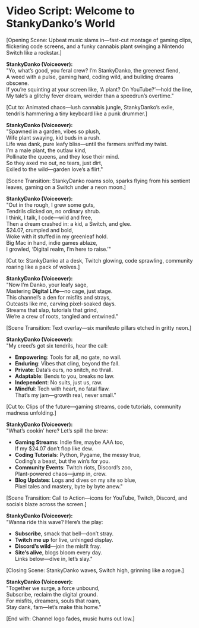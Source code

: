 # Video Script: Welcome to StankyDanko’s World

[Opening Scene: Upbeat music slams in—fast-cut montage of gaming clips, flickering code screens, and a funky cannabis plant swinging a Nintendo Switch like a rockstar.]

**StankyDanko (Voiceover):**  
"Yo, what’s good, you feral crew? I’m StankyDanko, the greenest fiend,  
A weed with a pulse, gaming hard, coding wild, and building dreams obscene.  
If you’re squinting at your screen like, ‘A plant? On YouTube?’—hold the line,  
My tale’s a glitchy fever dream, weirder than a speedrun’s overtime."

[Cut to: Animated chaos—lush cannabis jungle, StankyDanko’s exile, tendrils hammering a tiny keyboard like a punk drummer.]

**StankyDanko (Voiceover):**  
"Spawned in a garden, vibes so plush,  
Wife plant swaying, kid buds in a rush.  
Life was dank, pure leafy bliss—until the farmers sniffed my twist.  
I’m a male plant, the outlaw kind,  
Pollinate the queens, and they lose their mind.  
So they axed me out, no tears, just dirt,  
Exiled to the wild—garden love’s a flirt."

[Scene Transition: StankyDanko roams solo, sparks flying from his sentient leaves, gaming on a Switch under a neon moon.]

**StankyDanko (Voiceover):**  
"Out in the rough, I grew some guts,  
Tendrils clicked on, no ordinary shrub.  
I think, I talk, I code—wild and free,  
Then a dream crashed in: a kid, a Switch, and glee.  
$24.07, crumpled and bold,  
Woke with it stuffed in my greenleaf hold.  
Big Mac in hand, indie games ablaze,  
I growled, ‘Digital realm, I’m here to raise.’"

[Cut to: StankyDanko at a desk, Twitch glowing, code sprawling, community roaring like a pack of wolves.]

**StankyDanko (Voiceover):**  
"Now I’m Danko, your leafy sage,  
Mastering **Digital Life**—no cage, just stage.  
This channel’s a den for misfits and strays,  
Outcasts like me, carving pixel-soaked days.  
Streams that slap, tutorials that grind,  
We’re a crew of roots, tangled and entwined."

[Scene Transition: Text overlay—six manifesto pillars etched in gritty neon.]

**StankyDanko (Voiceover):**  
"My creed’s got six tendrils, hear the call:  
- **Empowering**: Tools for all, no gate, no wall.  
- **Enduring**: Vibes that cling, beyond the fall.  
- **Private**: Data’s ours, no snitch, no thrall.  
- **Adaptable**: Bends to you, breaks no law.  
- **Independent**: No suits, just us, raw.  
- **Mindful**: Tech with heart, no fatal flaw.  
That’s my jam—growth real, never small."

[Cut to: Clips of the future—gaming streams, code tutorials, community madness unfolding.]

**StankyDanko (Voiceover):**  
"What’s cookin’ here? Let’s spill the brew:  
- **Gaming Streams**: Indie fire, maybe AAA too,  
  If my $24.07 don’t flop like dew.  
- **Coding Tutorials**: Python, Pygame, the messy true,  
  Coding’s a beast, but the win’s for you.  
- **Community Events**: Twitch riots, Discord’s zoo,  
  Plant-powered chaos—jump in, crew.  
- **Blog Updates**: Logs and dives on my site so blue,  
  Pixel tales and mastery, byte by byte anew."

[Scene Transition: Call to Action—icons for YouTube, Twitch, Discord, and socials blaze across the screen.]

**StankyDanko (Voiceover):**  
"Wanna ride this wave? Here’s the play:  
- **Subscribe**, smack that bell—don’t stray.  
- **Twitch me up** for live, unhinged display.  
- **Discord’s wild**—join the misfit fray.  
- **Site’s alive**, blogs bloom every day.  
Links below—dive in, let’s slay."

[Closing Scene: StankyDanko waves, Switch high, grinning like a rogue.]

**StankyDanko (Voiceover):**  
"Together we surge, a force unbound,  
Subscribe, reclaim the digital ground.  
For misfits, dreamers, souls that roam,  
Stay dank, fam—let’s make this home."

[End with: Channel logo fades, music hums out low.]